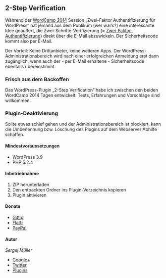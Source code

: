 ## 2-Step Verification


Während der [WordCamp 2014](http://2014.hamburg.wordcamp.org) Session „Zwei-Faktor Authentifizierung für WordPress“ hat jemand aus dem Publikum (wer war’s?) eine interessante Idee geäußert, die Zwei-Schritte-Verifizierung (= [Zwei-Faktor-Authentifizierung](http://de.wikipedia.org/wiki/Zwei-Faktor-Authentifizierung)) direkt über die E-Mail abzuwickeln. Der Sicherheitscode kommt also per E-Mail.

Der Vorteil: Keine Drittanbieter, keine weiteren Apps. Der WordPress-Administrationsbereich wird nach einer erfolgreichen Anmeldung erst dann zugänglich, wenn auch der - per E-Mail erhaltene - Sicherheitscode ebenfalls übereinstimmt.


### Frisch aus dem Backoffen

Das WordPress-Plugin „2-Step Verification“ habe ich zwischen den beiden WordCamp 2014 Tagen entwickelt. Tests, Erfahrungen und Vorschläge sind willkommen.


### Plugin-Deaktivierung

Sollte etwas schief gehen und der Administrationsbereich ist blockiert, kann die Umbenennung bzw. Löschung des Plugins auf dem Webserver Abhilfe schaffen.


#### Mindestvoraussetzungen

* WordPress 3.9
* PHP 5.2.4


#### Inbetriebnahme

1. ZIP herunterladen
2. Den entpackten Ordner ins Plugin-Verzeichnis kopieren
3. Plugin aktivieren


#### Donate

* [Gittip](https://www.gittip.com/sergejmueller/)
* [Flattr](https://flattr.com/submit/auto?user_id=sergej.mueller&url=https%3A%2F%2Fgithub.com%2Fsergejmueller%2Fwp-blacklist-updater)
* [PayPal](https://www.paypal.com/cgi-bin/webscr?cmd=_s-xclick&amp;hosted_button_id=5RDDW9FEHGLG6)


#### Autor

*Sergej Müller*
* [Google+](https://plus.google.com/110569673423509816572?rel=author)
* [Twitter](https://twitter.com/wpSEO)
* [Plugins](http://wpcoder.de)